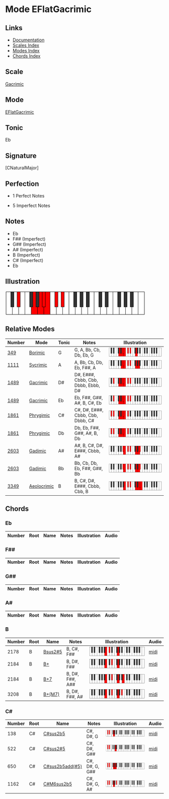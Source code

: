 # Mode EFlatGacrimic

## Links

- [Documentation](index.md)
- [Scales Index](Scales.md)
- [Modes Index](Modes.md)
- [Chords Index](Chords.md)

## Scale

[Gacrimic](ScaleGacrimic.md)

## Mode

[EFlatGacrimic](ModeEFlatGacrimic.md)

## Tonic

Eb

## Signature

[CNaturalMajor]

## Perfection

 - 1 Perfect Notes

 - 5 Imperfect Notes

## Notes

- Eb
- F## (Imperfect)
- G## (Imperfect)
- A# (Imperfect)
- B (Imperfect)
- C# (Imperfect)
- Eb

## Illustration

![EFlatGacrimic](ModeEFlatGacrimic.png)

## Relative Modes

| Number | Mode | Tonic | Notes | Illustration |
|--------|------|-------|-------|--------------|
| [349](https://ianring.com/musictheory/scales/349) | [Borimic](ModeBorimic.md) | G | G, A, Bb, Cb, Db, Eb, G | ![GNaturalBorimic](ModeGNaturalBorimic.png) |
| [1111](https://ianring.com/musictheory/scales/1111) | [Sycrimic](ModeSycrimic.md) | A | A, Bb, Cb, Db, Eb, F##, A | ![ANaturalSycrimic](ModeANaturalSycrimic.png) |
| [1489](https://ianring.com/musictheory/scales/1489) | [Gacrimic](ModeGacrimic.md) | D# | D#, E###, Cbbb, Cbb, Dbbb, Ebbb, D# | ![DSharpGacrimic](ModeDSharpGacrimic.png) |
| [1489](https://ianring.com/musictheory/scales/1489) | [Gacrimic](ModeGacrimic.md) | Eb | Eb, F##, G##, A#, B, C#, Eb | ![EFlatGacrimic](ModeEFlatGacrimic.png) |
| [1861](https://ianring.com/musictheory/scales/1861) | [Phrygimic](ModePhrygimic.md) | C# | C#, D#, E###, Cbbb, Cbb, Dbbb, C# | ![CSharpPhrygimic](ModeCSharpPhrygimic.png) |
| [1861](https://ianring.com/musictheory/scales/1861) | [Phrygimic](ModePhrygimic.md) | Db | Db, Eb, F##, G##, A#, B, Db | ![DFlatPhrygimic](ModeDFlatPhrygimic.png) |
| [2603](https://ianring.com/musictheory/scales/2603) | [Gadimic](ModeGadimic.md) | A# | A#, B, C#, D#, E###, Cbbb, A# | ![ASharpGadimic](ModeASharpGadimic.png) |
| [2603](https://ianring.com/musictheory/scales/2603) | [Gadimic](ModeGadimic.md) | Bb | Bb, Cb, Db, Eb, F##, G##, Bb | ![BFlatGadimic](ModeBFlatGadimic.png) |
| [3349](https://ianring.com/musictheory/scales/3349) | [Aeolocrimic](ModeAeolocrimic.md) | B | B, C#, D#, E###, Cbbb, Cbb, B | ![BNaturalAeolocrimic](ModeBNaturalAeolocrimic.png) |

## Chords

### Eb

| Number | Root | Name | Notes | Illustration | Audio |
|--------|------|------|-------|--------------|-------|

### F##

| Number | Root | Name | Notes | Illustration | Audio |
|--------|------|------|-------|--------------|-------|

### G##

| Number | Root | Name | Notes | Illustration | Audio |
|--------|------|------|-------|--------------|-------|

### A#

| Number | Root | Name | Notes | Illustration | Audio |
|--------|------|------|-------|--------------|-------|

### B

| Number | Root | Name | Notes | Illustration | Audio |
|--------|------|------|-------|--------------|-------|
| 2178 | B | [Bsus2#5](ChordBNaturalSuspendedSecondSharpFifth.md) | B, C#, F## | ![Bsus2#5](ChordBNaturalSuspendedSecondSharpFifthRootPosition.png) | [midi](ChordBNaturalSuspendedSecondSharpFifthRootPosition.mid) |
| 2184 | B | [B+](ChordBNaturalAugmented.md) | B, D#, F## | ![B+](ChordBNaturalAugmentedRootPosition.png) | [midi](ChordBNaturalAugmentedRootPosition.mid) |
| 2184 | B | [B+7](ChordBNaturalAugmentedAugmentedSeventh.md) | B, D#, F##, A## | ![B+7](ChordBNaturalAugmentedAugmentedSeventhRootPosition.png) | [midi](ChordBNaturalAugmentedAugmentedSeventhRootPosition.mid) |
| 3208 | B | [B+(M7)](ChordBNaturalAugmentedMajorSeventh.md) | B, D#, F##, A# | ![B+(M7)](ChordBNaturalAugmentedMajorSeventhRootPosition.png) | [midi](ChordBNaturalAugmentedMajorSeventhRootPosition.mid) |

### C#

| Number | Root | Name | Notes | Illustration | Audio |
|--------|------|------|-------|--------------|-------|
| 138 | C# | [C#sus2b5](ChordCSharpSuspendedSecondFlatFifth.md) | C#, D#, G | ![C#sus2b5](ChordCSharpSuspendedSecondFlatFifthRootPosition.png) | [midi](ChordCSharpSuspendedSecondFlatFifthRootPosition.mid) |
| 522 | C# | [C#sus2#5](ChordCSharpSuspendedSecondSharpFifth.md) | C#, D#, G## | ![C#sus2#5](ChordCSharpSuspendedSecondSharpFifthRootPosition.png) | [midi](ChordCSharpSuspendedSecondSharpFifthRootPosition.mid) |
| 650 | C# | [C#sus2b5add(#5)](ChordCSharpSuspendedSecondFlatFifthAddSharpFifth.md) | C#, D#, G, G## | ![C#sus2b5add(#5)](ChordCSharpSuspendedSecondFlatFifthAddSharpFifthRootPosition.png) | [midi](ChordCSharpSuspendedSecondFlatFifthAddSharpFifthRootPosition.mid) |
| 1162 | C# | [C#M6sus2b5](ChordCSharpMajorSixthSuspendedSecondFlatFifth.md) | C#, D#, G, A# | ![C#M6sus2b5](ChordCSharpMajorSixthSuspendedSecondFlatFifthRootPosition.png) | [midi](ChordCSharpMajorSixthSuspendedSecondFlatFifthRootPosition.mid) |

